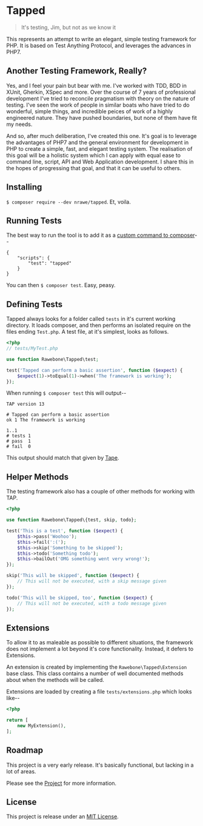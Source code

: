 # Tapped
> It's testing, Jim, but not as we know it

This represents an attempt to write an elegant, simple testing framework for PHP. It is based on Test Anything Protocol, and leverages the advances in PHP7.


## Another Testing Framework, Really?

Yes, and I feel your pain but bear with me. I've worked with TDD, BDD in XUnit, Gherkin, XSpec and more. Over the course of 7 years of professional development I've tried to reconcile pragmatism with theory on the nature of testing. I've seen the work of people in similar boats who have tried to do wonderful, simple things, and incredible peices of work of a highly engineered nature. They have pushed boundaries, but none of them have fit my needs.

And so, after much deliberation, I've created this one. It's goal is to leverage the advantages of PHP7 and the general environment for development in PHP to create a simple, fast, and elegant testing system. The realisation of this goal will be a holistic system which I can apply with equal ease to command line, script, API and Web Application development. I share this in the hopes of progressing that goal, and that it can be useful to others.


## Installing

`$ composer require --dev nrawe/tapped`. Et, voila.


## Running Tests

The best way to run the tool is to add it as a [custom command to composer](https://getcomposer.org/doc/articles/scripts.md#writing-custom-commands)--

```
{
    "scripts": {
        "test": "tapped"
    }
}
```

You can then `$ composer test`. Easy, peasy.


## Defining Tests

Tapped always looks for a folder called `tests` in it's current working directory. It loads composer, and then performs an isolated require on the files ending `Test.php`. A test file, at it's simplest, looks as follows.

```php
<?php
// tests/MyTest.php

use function Rawebone\Tapped\test;

test('Tapped can perform a basic assertion', function ($expect) {
    $expect(1)->toEqual(1)->when('The framework is working');
});
```

When running `$ composer test` this will output--

```
TAP version 13

# Tapped can perform a basic assertion
ok 1 The framework is working

1..1
# tests 1
# pass  1
# fail  0
```

This output should match that given by [Tape](https://github.com/substack/tape).

## Helper Methods

The testing framework also has a couple of other methods for working with TAP.

```php
<?php

use function Rawebone\Tapped\{test, skip, todo};

test('This is a test', function ($expect) {
    $this->pass('Woohoo');
    $this->fail(':(');
    $this->skip('Something to be skipped');
    $this->todo('Something todo');
    $this->bailOut('OMG something went very wrong!');
});

skip('This will be skipped', function ($expect) {
    // This will not be executed, with a skip message given
});

todo('This will be skipped, too', function ($expect) {
    // This will not be executed, with a todo message given
});

```


## Extensions

To allow it to as maleable as possible to different situations, the framework
does not implement a lot beyond it's core functionality. Instead, it defers to
Extensions.

An extension is created by implementing the `Rawebone\Tapped\Extension` base
class. This class contains a number of well documented methods about when the
methods will be called.

Extensions are loaded by creating a file `tests/extensions.php` which looks
like--

```php
<?php

return [
    new MyExtension(),
];
```


## Roadmap

This project is a very early release. It's basically functional, but lacking in a lot
of areas.

Please see the [Project](https://github.com/nrawe/tapped/projects/1) for more information.


## License

This project is release under an [MIT License](LICENSE).
